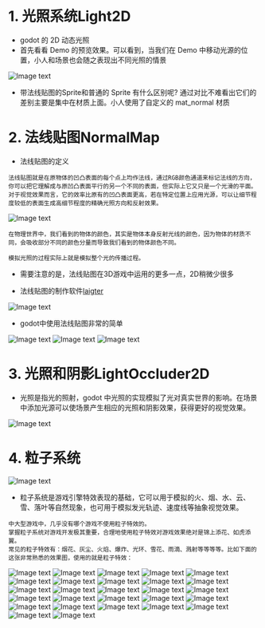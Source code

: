 # 1. 光照系统Light2D

- godot 的 2D 动态光照
- 首先看看 Demo 的预览效果。可以看到，当我们在 Demo 中移动光源的位置，小人和场景也会随之表现出不同光照的情景

![Image text](image/light1.gif)

- 带法线贴图的Sprite和普通的 Sprite 有什么区别呢? 通过对比不难看出它们的差别主要是集中在材质上面。小人使用了自定义的 mat_normal 材质

# 2. 法线贴图NormalMap

- 法线贴图的定义

```
法线贴图就是在原物体的凹凸表面的每个点上均作法线，通过RGB颜色通道来标记法线的方向，
你可以把它理解成与原凹凸表面平行的另一个不同的表面，但实际上它又只是一个光滑的平面。
对于视觉效果而言，它的效率比原有的凹凸表面更高，若在特定位置上应用光源，可以让细节程度较低的表面生成高细节程度的精确光照方向和反射效果。
```

![Image text](image/light2.jpg)

```
在物理世界中，我们看到的物体的颜色，其实是物体本身反射光线的颜色，因为物体的材质不同，会吸收部分不同的颜色分量而导致我们看到的物体颜色不同。

模拟光照的过程实际上就是模拟整个光的传播过程。
```

- 需要注意的是，法线贴图在3D游戏中运用的更多一点，2D稍微少很多

- 法线贴图的制作软件[laigter](https://github.com/azagaya/laigter)

![Image text](image/laigter.JPG)

- godot中使用法线贴图非常的简单

![Image text](image/set-normal-map.gif)
![Image text](image/light-settings.gif)
![Image text](image/simple-sprite-with-normal.gif)

# 3. 光照和阴影LightOccluder2D

- 光照是指光的照射，godot 中光照的实现模拟了光对真实世界的影响。在场景中添加光源可以使场景产生相应的光照和阴影效果，获得更好的视觉效果。

![Image text](image/light_shadow_main.png)

# 4. 粒子系统

![Image text](image/particle.gif)

- 粒子系统是游戏引擎特效表现的基础，它可以用于模拟的火、烟、水、云、雪、落叶等自然现象，也可用于模拟发光轨迹、速度线等抽象视觉效果。

```
中大型游戏中，几乎没有哪个游戏不使用粒子特效的。
掌握粒子系统对游戏开发极其重要，合理地使用粒子特效对游戏效果绝对是锦上添花、如虎添翼。
常见的粒子特效有：烟花、灰尘、火焰、爆炸、光环、雪花、雨滴、溅射等等等等。比如下面的这张非常熟悉的效果图，使用的就是粒子特效：
```

![Image text](image/particle1.png)
![Image text](image/particle2.png)
![Image text](image/particle3.png)
![Image text](image/particle4.png)
![Image text](image/particle5.png)
![Image text](image/particle6.png)
![Image text](image/particle7.png)
![Image text](image/particle8.png)
![Image text](image/particle9.png)
![Image text](image/particle10.png)
![Image text](image/particle11.png)
![Image text](image/particle12.png)
![Image text](image/particle13.png)
![Image text](image/particle14.png)
![Image text](image/particle15.png)
![Image text](image/particle16.png)
![Image text](image/particle17.png)
![Image text](image/particle18.png)
![Image text](image/particle19.png)
![Image text](image/particle20.png)
![Image text](image/particle21.png)
![Image text](image/particle22.png)
![Image text](image/particle23.png)
![Image text](image/particle24.png)
![Image text](image/particle25.png)
![Image text](image/particle26.png)
![Image text](image/particle27.png)
